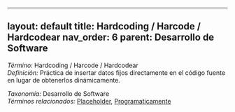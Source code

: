 
---
layout: default
title: Hardcoding / Harcode / Hardcodear
nav_order: 6
parent: Desarrollo de Software
---

*Término:* Hardcoding / Harcode / Hardcodear  
*Definición:* Práctica de insertar datos fijos directamente en el código fuente en lugar de obtenerlos dinámicamente.

*Taxonomía:* Desarrollo de Software  
*Términos relacionados:* [Placeholder](https://maleniski.github.io/diccionario-angl-tec-mx/docs/alfabeticamente/P/placeholder/), [Programaticamente](https://maleniski.github.io/diccionario-angl-tec-mx/docs/alfabeticamente/P/programaticamente/)
